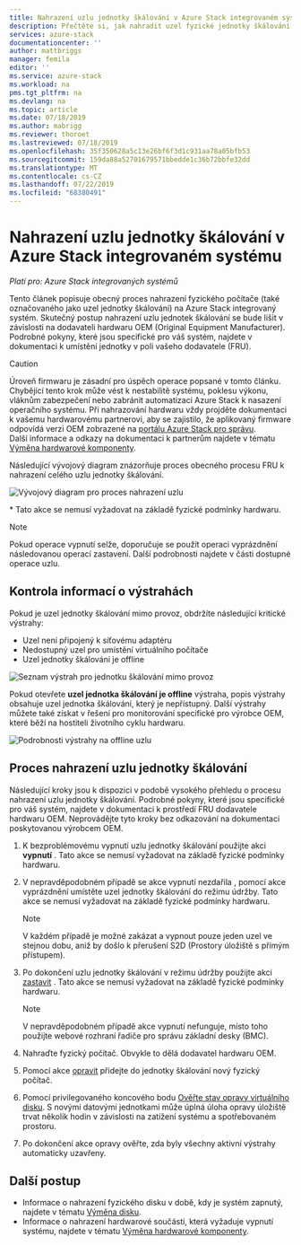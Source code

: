 ```yaml
---
title: Nahrazení uzlu jednotky škálování v Azure Stack integrovaném systému | Microsoft Docs
description: Přečtěte si, jak nahradit uzel fyzické jednotky škálování na Azure Stack integrovaném systému.
services: azure-stack
documentationcenter: ''
author: mattbriggs
manager: femila
editor: ''
ms.service: azure-stack
ms.workload: na
pms.tgt_pltfrm: na
ms.devlang: na
ms.topic: article
ms.date: 07/18/2019
ms.author: mabrigg
ms.reviewer: thoroet
ms.lastreviewed: 07/18/2019
ms.openlocfilehash: 35f350628a5c13e26bf6f3d1c931aa78a05bfb53
ms.sourcegitcommit: 159da88a52701679571bbedde1c36b72bbfe32dd
ms.translationtype: MT
ms.contentlocale: cs-CZ
ms.lasthandoff: 07/22/2019
ms.locfileid: "68380491"
---
```

# <a name="replace-a-scale-unit-node-on-an-azure-stack-integrated-system"></a>Nahrazení uzlu jednotky škálování v Azure Stack integrovaném systému

*Platí pro: Azure Stack integrovaných systémů*

Tento článek popisuje obecný proces nahrazení fyzického počítače (také označovaného jako uzel jednotky škálování) na Azure Stack integrovaný systém. Skutečný postup nahrazení uzlu jednotek škálování se bude lišit v závislosti na dodavateli hardwaru OEM (Original Equipment Manufacturer). Podrobné pokyny, které jsou specifické pro váš systém, najdete v dokumentaci k umístění jednotky v poli vašeho dodavatele (FRU).

> [!CAUTION]  
> Úroveň firmwaru je zásadní pro úspěch operace popsané v tomto článku. Chybějící tento krok může vést k nestabilitě systému, poklesu výkonu, vláknům zabezpečení nebo zabránit automatizaci Azure Stack k nasazení operačního systému. Při nahrazování hardwaru vždy projděte dokumentaci k vašemu hardwarovému partnerovi, aby se zajistilo, že aplikovaný firmware odpovídá verzi OEM zobrazené na [portálu Azure Stack pro správu](azure-stack-updates.md).<br>
Další informace a odkazy na dokumentaci k partnerům najdete v tématu [Výměna hardwarové komponenty](azure-stack-replace-component.md).

Následující vývojový diagram znázorňuje proces obecného procesu FRU k nahrazení celého uzlu jednotky škálování.

![Vývojový diagram pro proces nahrazení uzlu](media/azure-stack-replace-node/replacenodeflow.png)

\* Tato akce se nemusí vyžadovat na základě fyzické podmínky hardwaru.

> [!Note]  
> Pokud operace vypnutí selže, doporučuje se použít operaci vyprázdnění následovanou operací zastavení. Další podrobnosti najdete v části dostupné operace uzlu.  

## <a name="review-alert-information"></a>Kontrola informací o výstrahách

Pokud je uzel jednotky škálování mimo provoz, obdržíte následující kritické výstrahy:

- Uzel není připojený k síťovému adaptéru
- Nedostupný uzel pro umístění virtuálního počítače
- Uzel jednotky škálování je offline

![Seznam výstrah pro jednotku škálování mimo provoz](media/azure-stack-replace-node/nodedownalerts.png)

Pokud otevřete **uzel jednotka škálování je offline** výstraha, popis výstrahy obsahuje uzel jednotka škálování, který je nepřístupný. Další výstrahy můžete také získat v řešení pro monitorování specifické pro výrobce OEM, které běží na hostiteli životního cyklu hardwaru.

![Podrobnosti výstrahy na offline uzlu](media/azure-stack-replace-node/nodeoffline.png)

## <a name="scale-unit-node-replacement-process"></a>Proces nahrazení uzlu jednotky škálování

Následující kroky jsou k dispozici v podobě vysokého přehledu o procesu nahrazení uzlu jednotky škálování. Podrobné pokyny, které jsou specifické pro váš systém, najdete v dokumentaci k prostředí FRU dodavatele hardwaru OEM. Neprovádějte tyto kroky bez odkazování na dokumentaci poskytovanou výrobcem OEM.

1. K bezproblémovému vypnutí uzlu jednotky škálování použijte akci **vypnutí** . Tato akce se nemusí vyžadovat na základě fyzické podmínky hardwaru. 

2. V nepravděpodobném případě se akce vypnutí nezdařila [](azure-stack-node-actions.md#drain) , pomocí akce vyprázdnění umístěte uzel jednotky škálování do režimu údržby. Tato akce se nemusí vyžadovat na základě fyzické podmínky hardwaru.

   > [!NOTE]  
   > V každém případě je možné zakázat a vypnout pouze jeden uzel ve stejnou dobu, aniž by došlo k přerušení S2D (Prostory úložiště s přímým přístupem).

3. Po dokončení uzlu jednotky škálování v režimu údržby použijte akci [zastavit](azure-stack-node-actions.md#stop) . Tato akce se nemusí vyžadovat na základě fyzické podmínky hardwaru.

   > [!NOTE]  
   > V nepravděpodobném případě akce vypnutí nefunguje, místo toho použijte webové rozhraní řadiče pro správu základní desky (BMC).

4. Nahraďte fyzický počítač. Obvykle to dělá dodavatel hardwaru OEM.
5. Pomocí akce [opravit](azure-stack-node-actions.md#repair) přidejte do jednotky škálování nový fyzický počítač.
6. Pomocí privilegovaného koncového bodu [Ověřte stav opravy virtuálního disku](azure-stack-replace-disk.md#check-the-status-of-virtual-disk-repair-using-the-privileged-endpoint). S novými datovými jednotkami může úplná úloha opravy úložiště trvat několik hodin v závislosti na zatížení systému a spotřebovaném prostoru.
7. Po dokončení akce opravy ověřte, zda byly všechny aktivní výstrahy automaticky uzavřeny.

## <a name="next-steps"></a>Další postup

- Informace o nahrazení fyzického disku v době, kdy je systém zapnutý, najdete v tématu [Výměna disku](azure-stack-replace-disk.md). 
- Informace o nahrazení hardwarové součásti, která vyžaduje vypnutí systému, najdete v tématu [Výměna hardwarové komponenty](azure-stack-replace-component.md).
